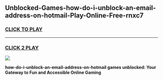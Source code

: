 
## Unblocked-Games-how-do-i-unblock-an-email-address-on-hotmail-Play-Online-Free-rnxc7
<h3>
<a href="https://premium76.site?title=how-do-i-unblock-an-email-address-on-hotmail&ref=26A">CLICK TO PLAY</a></h3>
<hr>

<h3>
<a href="https://premium76.site?title=how-do-i-unblock-an-email-address-on-hotmail&ref=26A">CLICK 2 PLAY</a>
  
</h3>

<a href="https://premium76.site?title=how-do-i-unblock-an-email-address-on-hotmail&ref=26A"><img src="https://clearcache.store/games.png"></a>


**how-do-i-unblock-an-email-address-on-hotmail games unblocked: Your Gateway to Fun and Accessible Online Gaming**
